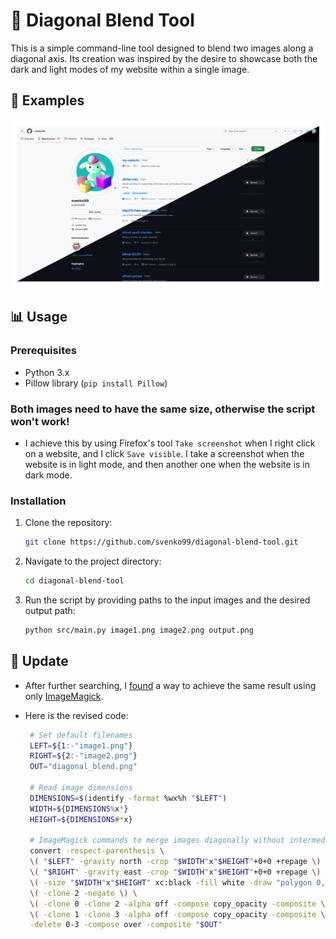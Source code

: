 # 🔲 Diagonal Blend Tool

This is a simple command-line tool designed to blend two images along a diagonal axis.
Its creation was inspired by the desire to showcase both the dark and light modes of my website within a single image.

## 📝 Examples

![examples](images/animated_example2.gif)

## 📊 Usage

### Prerequisites

- Python 3.x
- Pillow library (`pip install Pillow`)

### Both images need to have the same size, otherwise the script won't work!

- I achieve this by using Firefox's tool `Take screenshot` when I right click on a website, and I click `Save visible`. I take a screenshot when the website is in light mode, and then another one when the website is in dark mode.

### Installation

1. Clone the repository:

   ```bash
   git clone https://github.com/svenko99/diagonal-blend-tool.git
   ```

2. Navigate to the project directory:

   ```bash
   cd diagonal-blend-tool
   ```

3. Run the script by providing paths to the input images and the desired output path:

   ```bash
   python src/main.py image1.png image2.png output.png
   ```

## 🔄 Update
- After further searching, I [found](https://bytefreaks.net/applications/imagemagick/imagemagick-collage-merge-two-images-diagonally) a way to achieve the same result using only [ImageMagick](https://imagemagick.org/index.php).
- Here is the revised code:
  
  ```bash
   # Set default filenames
   LEFT=${1:-"image1.png"}
   RIGHT=${2:-"image2.png"}
   OUT="diagonal_blend.png"
   
   # Read image dimensions
   DIMENSIONS=$(identify -format %wx%h "$LEFT")
   WIDTH=${DIMENSIONS%x*}
   HEIGHT=${DIMENSIONS#*x}
   
   # ImageMagick commands to merge images diagonally without intermediate files
   convert -respect-parenthesis \
   \( "$LEFT" -gravity north -crop "$WIDTH"x"$HEIGHT"+0+0 +repage \) \
   \( "$RIGHT" -gravity east -crop "$WIDTH"x"$HEIGHT"+0+0 +repage \) \
   \( -size "$WIDTH"x"$HEIGHT" xc:black -fill white -draw "polygon 0,0 0,$HEIGHT $WIDTH,0" \) \
   \( -clone 2 -negate \) \
   \( -clone 0 -clone 2 -alpha off -compose copy_opacity -composite \) \
   \( -clone 1 -clone 3 -alpha off -compose copy_opacity -composite \) \
   -delete 0-3 -compose over -composite "$OUT"
  ```
